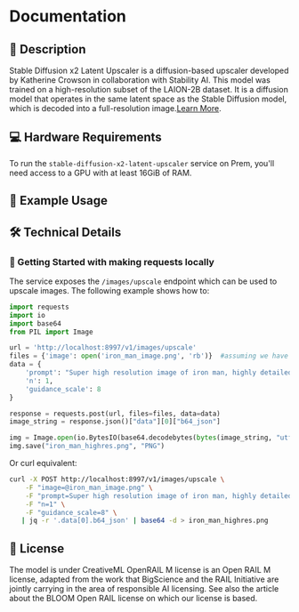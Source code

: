 # Documentation

## 📌 Description

Stable Diffusion x2 Latent Upscaler is a diffusion-based upscaler developed by Katherine Crowson in collaboration with Stability AI. This model was trained on a high-resolution subset of the LAION-2B dataset. It is a diffusion model that operates in the same latent space as the Stable Diffusion model, which is decoded into a full-resolution image.<a href='https://huggingface.co/stabilityai/sd-x2-latent-upscaler' target='_blank'>Learn More</a>.

## 💻 Hardware Requirements

To run the `stable-diffusion-x2-latent-upscaler` service on Prem, you'll need access to a GPU with at least 16GiB of RAM.

## 📒 Example Usage


## 🛠️ Technical Details

### 🚀 Getting Started with making requests locally

The service exposes the `/images/upscale` endpoint which can be used to upscale images. The following example shows how to:

```python
import requests
import io
import base64
from PIL import Image

url = 'http://localhost:8997/v1/images/upscale'
files = {'image': open('iron_man_image.png', 'rb')}  #assuming we have an avg resolution quality iron man image here
data = {
    'prompt': "Super high resolution image of iron man, highly detailed, real life.",
    'n': 1,
    'guidance_scale': 8
}

response = requests.post(url, files=files, data=data)
image_string = response.json()["data"][0]["b64_json"]

img = Image.open(io.BytesIO(base64.decodebytes(bytes(image_string, "utf-8"))))
img.save("iron_man_highres.png", "PNG")

```

Or curl equivalent:
```bash
curl -X POST http://localhost:8997/v1/images/upscale \
    -F "image=@iron_man_image.png" \
    -F "prompt=Super high resolution image of iron man, highly detailed, real life." \
    -F "n=1" \
    -F "guidance_scale=8" \
   | jq -r '.data[0].b64_json' | base64 -d > iron_man_highres.png
```

## 📜 License

The model is under CreativeML OpenRAIL M license is an Open RAIL M license, adapted from the work that BigScience and the RAIL Initiative are jointly carrying in the area of responsible AI licensing. See also the article about the BLOOM Open RAIL license on which our license is based.
